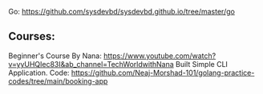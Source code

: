Go:
https://github.com/sysdevbd/sysdevbd.github.io/tree/master/go

## Courses:
Beginner's Course By Nana: https://www.youtube.com/watch?v=yyUHQIec83I&ab_channel=TechWorldwithNana
Built Simple CLI Application. Code: https://github.com/Neaj-Morshad-101/golang-practice-codes/tree/main/booking-app

